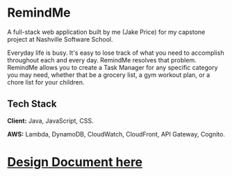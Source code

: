 
# RemindMe

A full-stack web application built by me (Jake Price) for my capstone project at Nashville Software School.

Everyday life is busy. It's easy to lose track of what you need to accomplish throughout each and every day. RemindMe resolves that problem. RemindMe allows you to create a Task Manager for any specific category you may need, whether that be a grocery list, a gym workout plan, or a chore list for your children. 



## Tech Stack

**Client:** Java, JavaScript, CSS.

**AWS:** Lambda, DynamoDB, CloudWatch, CloudFront, API Gateway, Cognito.

<h1><a href="DesignDocument.md">Design Document here</a><h1>

